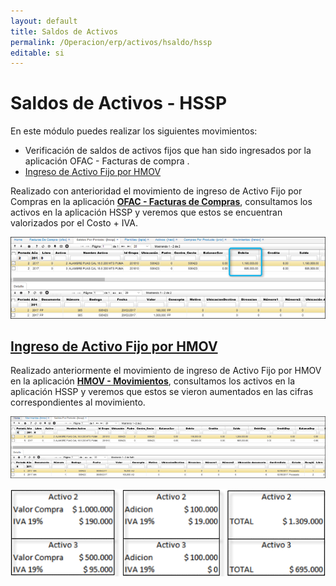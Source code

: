 ```yaml
---
layout: default
title: Saldos de Activos
permalink: /Operacion/erp/activos/hsaldo/hssp
editable: si
---
```


# Saldos de Activos - HSSP

En este módulo puedes realizar los siguientes movimientos:

* Verificación de saldos de activos fijos que han sido ingresados por la aplicación OFAC - Facturas de compra .
* [Ingreso de Activo Fijo por HMOV](http://docs.oasiscom.com/Operacion/erp/activos/hsaldo/hssp#ingreso-de-activo-fijo-por-hmov)


Realizado con anterioridad el movimiento de ingreso de Activo Fijo por Compras en la aplicación [**OFAC - Facturas de Compras**](http://docs.oasiscom.com/Operacion/scm/compras/ofactura/ofac#manejo-de-iva-en-activos-fijos), consultamos los activos en la aplicación HSSP y veremos que estos se encuentran valorizados por el Costo + IVA.

![](hssp.png)


## [Ingreso de Activo Fijo por HMOV](http://docs.oasiscom.com/Operacion/erp/activos/hsaldo/hssp#ingreso-de-activo-fijo-por-hmov)

Realizado anteriormente  el movimiento de ingreso de Activo Fijo por HMOV en la aplicación [**HMOV - Movimientos**](http://docs.oasiscom.com/Operacion/erp/activos/hmovimient/hmov#manejo-de-iva-en-activos-fijos), consultamos los activos en la aplicación HSSP y veremos que estos se vieron aumentados en las cifras correspondientes al movimiento.

![](hssp1.png)

![](hssp2.png)


